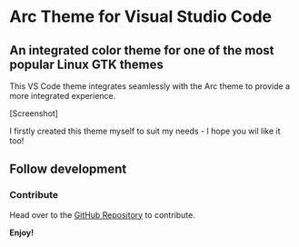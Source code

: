# Arc Theme for Visual Studio Code

## An integrated color theme for one of the most popular Linux GTK themes

This VS Code theme integrates seamlessly with the Arc theme to provide a more integrated experience.

[Screenshot]

I firstly created this theme myself to suit my needs - I hope you wil like it too!

## Follow development

### Contribute

Head over to the [GitHub Repository](https://github.com/SolarLiner/vscode-arc-theme) to contribute.

**Enjoy!**